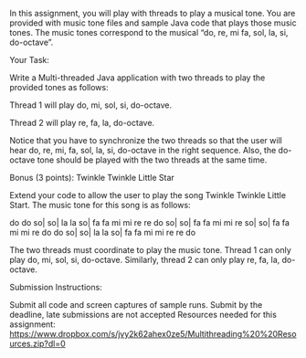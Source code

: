 In this assignment, you will play with threads to play a musical tone. You are provided with music tone files and sample Java code that plays those music tones. The music tones correspond to the musical “do, re, mi fa, sol, la, si, do-octave”.

Your Task:

Write a Multi-threaded Java application with two threads to play the provided tones as follows:

Thread 1 will play do, mi, sol, si, do-octave.

Thread 2 will play re, fa, la, do-octave.

Notice that you have to synchronize the two threads so that the user will hear do, re, mi, fa, sol, la, si, do-octave in the right sequence. Also, the do-octave tone should be played with the two threads at the same time.

Bonus (3 points): Twinkle Twinkle Little Star

Extend your code to allow the user to play the song Twinkle Twinkle Little Start. The music tone for this song is as follows:

do do so| so| la la so| fa fa mi mi re re do
so| so| fa fa mi mi re so| so| fa fa mi mi re
do do so| so| la la so| fa fa mi mi re re do

The two threads must coordinate to play the music tone. Thread 1 can only play do, mi, sol, si, do-octave. Similarly, thread 2 can only play re, fa, la, do-octave.

Submission Instructions:

Submit all code and screen captures of sample runs.
Submit by the deadline, late submissions are not accepted
Resources needed for this assignment: https://www.dropbox.com/s/jvy2k62ahex0ze5/Multithreading%20%20Resources.zip?dl=0
